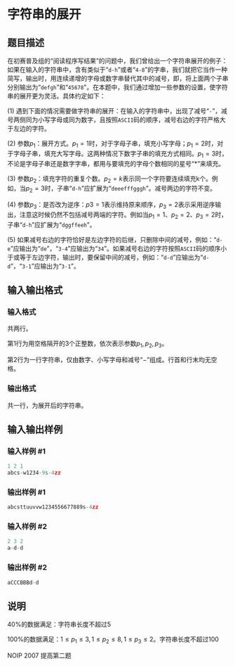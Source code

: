 # 字符串的展开

## 题目描述

在初赛普及组的“阅读程序写结果”的问题中，我们曾给出一个字符串展开的例子：如果在输入的字符串中，含有类似于“`d-h`”或者“`4-8`”的字串，我们就把它当作一种简写，输出时，用连续递增的字母或数字串替代其中的减号，即，将上面两个子串分别输出为“`defgh`”和“`45678`"。在本题中，我们通过增加一些参数的设置，使字符串的展开更为灵活。具体约定如下：

(1) 遇到下面的情况需要做字符串的展开：在输入的字符串中，出现了减号“`-`”，减号两侧同为小写字母或同为数字，且按照`ASCII`码的顺序，减号右边的字符严格大于左边的字符。

(2) 参数$p_1$：展开方式。$p_1=1$时，对于字母子串，填充小写字母；$p_1=2$时，对于字母子串，填充大写字母。这两种情况下数字子串的填充方式相同。$p_1=3$时，不论是字母子串还是数字字串，都用与要填充的字母个数相同的星号“\*”来填充。

(3) 参数$p_2$：填充字符的重复个数。$p_2=k$表示同一个字符要连续填充k个。例如，当$p_2=3$时，子串“`d-h`”应扩展为“`deeefffgggh`”。减号两边的字符不变。

(4) 参数$p_3$：是否改为逆序：$p3=1$表示维持原来顺序，$p_3=2$表示采用逆序输出，注意这时候仍然不包括减号两端的字符。例如当$p_1=1$、$p_2=2$、$p_3=2$时，子串“`d-h`”应扩展为“`dggffeeh`”。

(5) 如果减号右边的字符恰好是左边字符的后继，只删除中间的减号，例如：“`d-e`”应输出为“`de`”，“`3-4`”应输出为“`34`”。如果减号右边的字符按照`ASCII`码的顺序小于或等于左边字符，输出时，要保留中间的减号，例如：“`d-d`”应输出为“`d-d`”，“`3-1`”应输出为“`3-1`”。

## 输入输出格式

### 输入格式

共两行。

第$1$行为用空格隔开的$3$个正整数，依次表示参数$p_1,p_2,p_3$。

第$2$行为一行字符串，仅由数字、小写字母和减号“$-$”组成。行首和行末均无空格。

### 输出格式

共一行，为展开后的字符串。

## 输入输出样例

### 输入样例 #1

```cpp
1 2 1
abcs-w1234-9s-4zz

```
### 输出样例 #1

```cpp
abcsttuuvvw1234556677889s-4zz

```
### 输入样例 #2

```cpp
2 3 2
a-d-d
```


### 输出样例 #2

```cpp
aCCCBBBd-d
```


## 说明

$40\%$的数据满足：字符串长度不超过$5$

$100\%$的数据满足：$1 \le p_1 \le 3,1 \le p_2 \le 8,1 \le p_3 \le 2$。字符串长度不超过$100$

NOIP 2007 提高第二题

